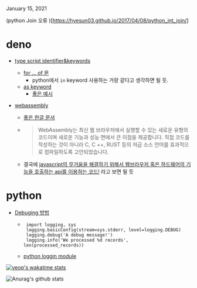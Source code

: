 January 15, 2021

(python Join 오류 )[https://hyesun03.github.io/2017/04/08/python_int_join/]


# deno

- [type script identifier&keywords](https://www.tektutorialshub.com/typescript/identifiers-keywords-in-typescript/)
    - [for ... of 문](https://stackoverflow.com/questions/26525695/javascript-of-keyword-for-of-loops)
        - python에서 `in` keyword 사용하는 거랑 같다고 생각하면 될 듯.
    - [as keyword](https://stackoverflow.com/questions/55781559/what-does-the-as-keyword-do)
        - [좋은 예시](https://www.typescriptlang.org/docs/handbook/advanced-types.html)

- [webassembly](https://webassembly.org)
    - [좋은 한글 문서](https://developer.mozilla.org/ko/docs/WebAssembly/Concepts)
    - > WebAssembly는 최신 웹 브라우저에서 실행할 수 있는 새로운 유형의 코드이며 새로운 기능과 성능 면에서 큰 이점을 제공합니다. 직접 코드를 작성하는 것이 아니라 C, C ++, RUST 등의 저급 소스 언어를 효과적으로 컴파일하도록 고안되었습니다.
    - 결국에 <U>javascript의 무거움을 해결하기 위해서 웹브라우저 혹은 하드웨어의 기능을 호출하는 
    api를 이용하는 코드!</U> 라고 보면 될 듯

# python
- [Debuging 방법](https://stackoverflow.com/questions/6579496/using-print-statements-only-to-debug)
    -  ```
        import logging, sys
        logging.basicConfig(stream=sys.stderr, level=logging.DEBUG)
        logging.debug('A debug message!')
        logging.info('We processed %d records', len(processed_records))
        ```
    - [python loggin module](https://greeksharifa.github.io/파이썬/2019/12/13/logging/)

[![yeop's wakatime stats](https://github-readme-stats.vercel.app/api/wakatime?username=yeop)](https://github.com/anuraghazra/github-readme-stats)

![Anurag's github stats](https://github-readme-stats.vercel.app/api?username=is-yeop&layout=compact&show_icons=true&theme=dracula)